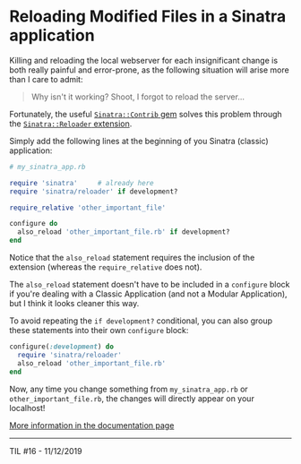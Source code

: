 # Reloading Modified Files in a Sinatra application

Killing and reloading the local webserver for each insignificant
change is both really painful and error-prone, as the following situation
will arise more than I care to admit:

> Why isn't it working? Shoot, I forgot to reload the server...

Fortunately, the useful [`Sinatra::Contrib` gem](http://sinatrarb.com/contrib/)
solves this problem through the
[`Sinatra::Reloader` extension](http://sinatrarb.com/contrib/reloader).

Simply add the following lines at the beginning of you Sinatra (classic)
application:

```ruby
# my_sinatra_app.rb

require 'sinatra'     # already here
require 'sinatra/reloader' if development?

require_relative 'other_important_file'

configure do
  also_reload 'other_important_file.rb' if development?
end
```

Notice that the `also_reload` statement requires the inclusion of the
extension (whereas the `require_relative` does not).

The `also_reload` statement doesn't have to be included in a `configure` block
if you're dealing with a Classic Application (and not a Modular Application),
but I think it looks cleaner this way.

To avoid repeating the `if development?` conditional, you can also group
these statements into their own `configure` block:

```ruby
configure(:development) do
  require 'sinatra/reloader'
  also_reload 'other_important_file.rb'
end
```

Now, any time you change something from `my_sinatra_app.rb` or
`other_important_file.rb`, the changes will directly appear on your localhost!

[More information in the documentation page](http://sinatrarb.com/contrib/reloader)

---
TIL #16 - 11/12/2019